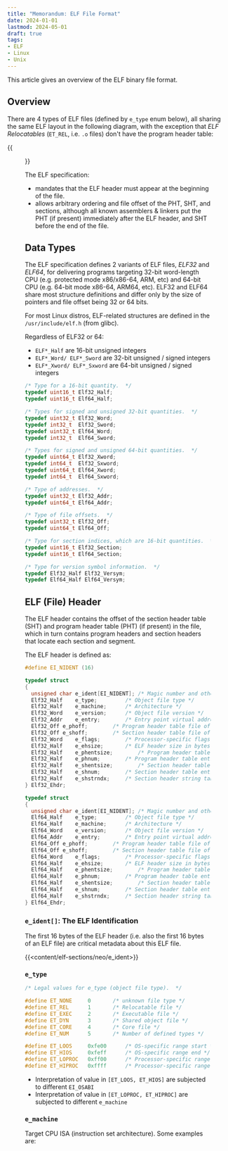 ```yaml
---
title: "Memorandum: ELF File Format"
date: 2024-01-01
lastmod: 2024-05-01
draft: true
tags:
- ELF
- Linux
- Unix
---
```


This article gives an overview of the ELF binary file format.

<!--more-->

## Overview

There are 4 types of ELF files (defined by `e_type` enum below), all sharing the same ELF layout in the following diagram,
with the exception that *ELF Relocatables* (`ET_REL`, i.e. `.o` files) don't have the program header table:

{{<figure src="./elf.drawio.svg" caption="ELF layout overview.">}}

The ELF specification:
- mandates that the ELF header must appear at the beginning of the file.
- allows arbitrary ordering and file offset of the PHT, SHT, and sections, although all known assemblers & linkers put the PHT (if present) immediately after the ELF header, and SHT before the end of the file.

## Data Types

The ELF specification defines 2 variants of ELF files, *ELF32* and *ELF64*, for delivering programs targeting 32-bit word-length CPU (e.g. protected mode x86/x86-64, ARM, etc) and 64-bit CPU (e.g. 64-bit mode x86-64, ARM64, etc).
ELF32 and ELF64 share most structure definitions and differ only by the size of pointers and file offset being 32 or 64 bits.

For most Linux distros, ELF-related structures are defined in the `/usr/include/elf.h` (from glibc).

Regardless of ELF32 or 64:
- `ELF*_Half` are 16-bit unsigned integers
- `ELF*_Word/ ELF*_Sword` are 32-bit unsigned / signed integers
- `ELF*_Xword/ ELF*_Sxword` are 64-bit unsigned / signed integers

```c
/* Type for a 16-bit quantity.  */
typedef uint16_t Elf32_Half;
typedef uint16_t Elf64_Half;

/* Types for signed and unsigned 32-bit quantities.  */
typedef uint32_t Elf32_Word;
typedef	int32_t  Elf32_Sword;
typedef uint32_t Elf64_Word;
typedef	int32_t  Elf64_Sword;

/* Types for signed and unsigned 64-bit quantities.  */
typedef uint64_t Elf32_Xword;
typedef	int64_t  Elf32_Sxword;
typedef uint64_t Elf64_Xword;
typedef	int64_t  Elf64_Sxword;

/* Type of addresses.  */
typedef uint32_t Elf32_Addr;
typedef uint64_t Elf64_Addr;

/* Type of file offsets.  */
typedef uint32_t Elf32_Off;
typedef uint64_t Elf64_Off;

/* Type for section indices, which are 16-bit quantities.  */
typedef uint16_t Elf32_Section;
typedef uint16_t Elf64_Section;

/* Type for version symbol information.  */
typedef Elf32_Half Elf32_Versym;
typedef Elf64_Half Elf64_Versym;
```

## ELF (File) Header

The ELF header contains the offset of the section header table (SHT) and program header table (PHT) (if present) in the file,
which in turn contains program headers and section headers that locate each section and segment.

The ELF header is defined as:

```c {tabWidth=8}
#define EI_NIDENT (16)

typedef struct
{
  unsigned char	e_ident[EI_NIDENT];	/* Magic number and other info */
  Elf32_Half	e_type;			/* Object file type */
  Elf32_Half	e_machine;		/* Architecture */
  Elf32_Word	e_version;		/* Object file version */
  Elf32_Addr	e_entry;		/* Entry point virtual address */
  Elf32_Off	e_phoff;		/* Program header table file offset */
  Elf32_Off	e_shoff;		/* Section header table file offset */
  Elf32_Word	e_flags;		/* Processor-specific flags */
  Elf32_Half	e_ehsize;		/* ELF header size in bytes */
  Elf32_Half	e_phentsize;		/* Program header table entry size */
  Elf32_Half	e_phnum;		/* Program header table entry count */
  Elf32_Half	e_shentsize;		/* Section header table entry size */
  Elf32_Half	e_shnum;		/* Section header table entry count */
  Elf32_Half	e_shstrndx;		/* Section header string table index */
} Elf32_Ehdr;

typedef struct
{
  unsigned char	e_ident[EI_NIDENT];	/* Magic number and other info */
  Elf64_Half	e_type;			/* Object file type */
  Elf64_Half	e_machine;		/* Architecture */
  Elf64_Word	e_version;		/* Object file version */
  Elf64_Addr	e_entry;		/* Entry point virtual address */
  Elf64_Off	e_phoff;		/* Program header table file offset */
  Elf64_Off	e_shoff;		/* Section header table file offset */
  Elf64_Word	e_flags;		/* Processor-specific flags */
  Elf64_Half	e_ehsize;		/* ELF header size in bytes */
  Elf64_Half	e_phentsize;		/* Program header table entry size */
  Elf64_Half	e_phnum;		/* Program header table entry count */
  Elf64_Half	e_shentsize;		/* Section header table entry size */
  Elf64_Half	e_shnum;		/* Section header table entry count */
  Elf64_Half	e_shstrndx;		/* Section header string table index */
} Elf64_Ehdr;

```

### `e_ident[]`: The ELF Identification

The first 16 bytes of the ELF header (i.e. also the first 16 bytes of an ELF file)
are critical metadata about this ELF file.

{{<content/elf-sections/neo/e_ident>}}
    

### `e_type`

```c
/* Legal values for e_type (object file type).  */

#define ET_NONE		0		/* unknown file type */
#define ET_REL		1		/* Relocatable file */
#define ET_EXEC		2		/* Executable file */
#define ET_DYN		3		/* Shared object file */
#define ET_CORE		4		/* Core file */
#define	ET_NUM		5		/* Number of defined types */

#define ET_LOOS		0xfe00		/* OS-specific range start */
#define ET_HIOS		0xfeff		/* OS-specific range end */
#define ET_LOPROC	0xff00		/* Processor-specific range start */
#define ET_HIPROC	0xffff		/* Processor-specific range end */
```

- Interpretation of value in `[ET_LOOS, ET_HIOS]` are subjected to different `EI_OSABI`
- Interpretation of value in `[ET_LOPROC, ET_HIPROC]` are subjected to different `e_machine`

### `e_machine`

Target CPU ISA (instruction set architecture). Some examples are:

